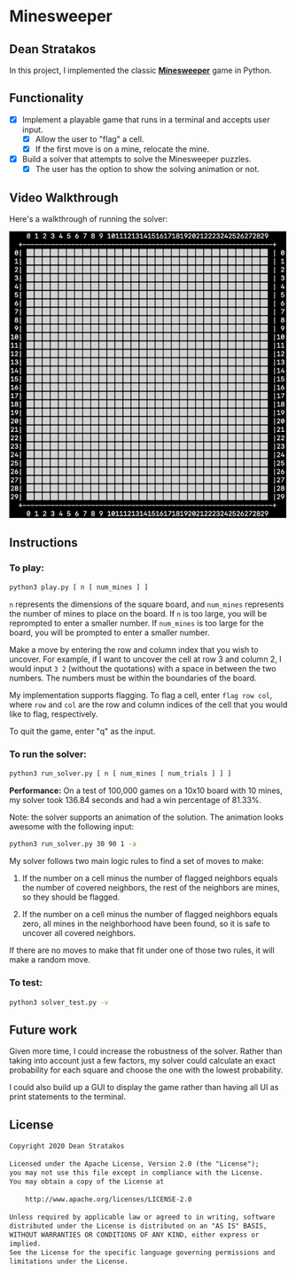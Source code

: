 # Minesweeper

## Dean Stratakos

In this project, I implemented the classic
[**Minesweeper**](https://en.wikipedia.org/wiki/Microsoft_Minesweeper) game in
Python.

## Functionality 

* [x] Implement a playable game that runs in a terminal and accepts user input.
    * [x] Allow the user to "flag" a cell.
    * [x] If the first move is on a mine, relocate the mine.
* [x] Build a solver that attempts to solve the Minesweeper puzzles.
    * [x] The user has the option to show the solving animation or not.

## Video Walkthrough

<!-- Here's a walkthrough of playing the game:

![](Minesweeper-play.gif) -->

Here's a walkthrough of running the solver:

<img src="Minesweeper-solve.gif" alt="Minesweeper solve" width="500"/>

## Instructions

### To play:

```sh
python3 play.py [ n [ num_mines ] ]
```

`n` represents the dimensions of the square board, and `num_mines` represents
the number of mines to place on the board. If `n` is too large, you will be
reprompted to enter a smaller number. If `num_mines` is too large for the
board, you will be prompted to enter a smaller number.

Make a move by entering the row and column index that you wish to uncover. For
example, if I want to uncover the cell at row 3 and column 2, I would input
`3 2` (without the quotations) with a space in between the two numbers. The
numbers must be within the boundaries of the board.

My implementation supports flagging. To flag a cell, enter `flag row col`,
where `row` and `col` are the row and column indices of the cell that you would
like to flag, respectively.

To quit the game, enter "q" as the input.

### To run the solver:

```sh
python3 run_solver.py [ n [ num_mines [ num_trials ] ] ]
```

**Performance:** On a test of 100,000 games on a 10x10 board with 10 mines, my
solver took 136.84 seconds and had a win percentage of 81.33%.

Note: the solver supports an animation of the solution. The animation looks
awesome with the following input:

```sh
python3 run_solver.py 30 90 1 -a
```

My solver follows two main logic rules to find a set of moves to make:

 1. If the number on a cell minus the number of flagged neighbors equals the
    number of covered neighbors, the rest of the neighbors are mines, so they
    should be flagged.
    
 2. If the number on a cell minus the number of flagged neighbors equals zero,
    all mines in the neighborhood have been found, so it is safe to uncover all
    covered neighbors.

If there are no moves to make that fit under one of those two rules, it will
make a random move.

### To test:

```sh
python3 solver_test.py -v
```

## Future work

Given more time, I could increase the robustness of the solver. Rather than
taking into account just a few factors, my solver could calculate an exact
probability for each square and choose the one with the lowest probability.

I could also build up a GUI to display the game rather than having all UI
as print statements to the terminal.

## License

    Copyright 2020 Dean Stratakos

    Licensed under the Apache License, Version 2.0 (the "License");
    you may not use this file except in compliance with the License.
    You may obtain a copy of the License at

        http://www.apache.org/licenses/LICENSE-2.0

    Unless required by applicable law or agreed to in writing, software
    distributed under the License is distributed on an "AS IS" BASIS,
    WITHOUT WARRANTIES OR CONDITIONS OF ANY KIND, either express or implied.
    See the License for the specific language governing permissions and
    limitations under the License.
